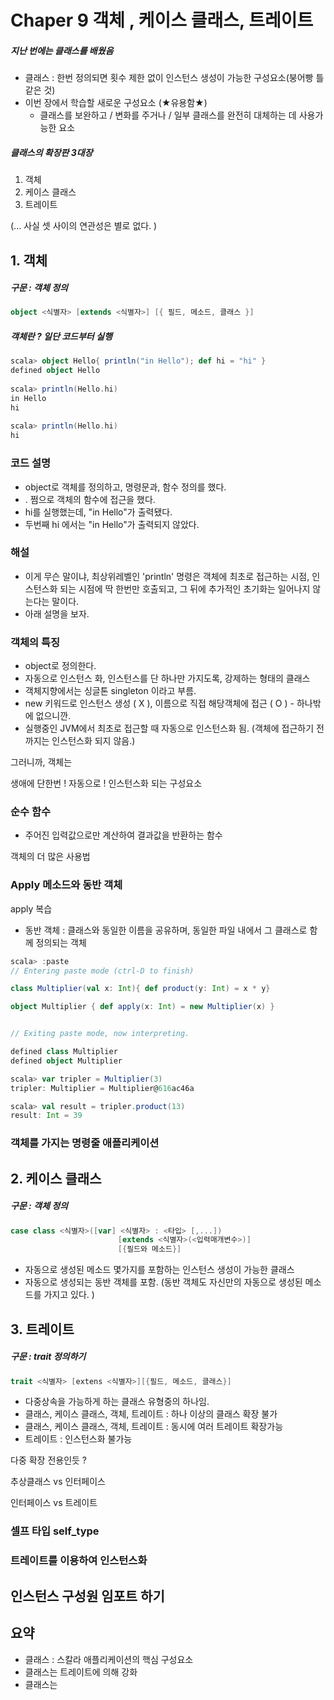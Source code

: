 # Chaper 9 객체 , 케이스 클래스, 트레이트



##### 지난 번에는 클래스를 배웠음

- 클래스 : 한번 정의되면 횟수 제한 없이 인스턴스 생성이 가능한 구성요소(붕어빵 틀 같은 것)
- 이번 장에서 학습할 새로운 구성요소 (★유용함★)
  - 클래스를 보완하고 / 변화를 주거나  / 일부 클래스를 완전히 대체하는 데 사용가능한 요소




##### 클래스의 확장판 3대장


1. 객체
2. 케이스 클래스
3. 트레이트


(... 사실 셋 사이의 연관성은 별로 없다. )





## 1. 객체

##### 구문 : 객체 정의

```scala
object <식별자> [extends <식별자>] [{ 필드, 메소드, 클래스 }]
```



##### 객체란 ? 일단 코드부터 실행

```scala
scala> object Hello{ println("in Hello"); def hi = "hi" }                                            
defined object Hello                                     
                                                         
scala> println(Hello.hi)                                 
in Hello                                                 
hi                                                       
                                                         
scala> println(Hello.hi)                                 
hi                                                       
```



### 코드 설명

- object로 객체를 정의하고, 명령문과, 함수 정의를 했다. 
- . 쩜으로 객체의 함수에 접근을 했다. 
- hi를 실행했는데, "in Hello"가 출력됐다. 
- 두번째 hi 에서는 "in Hello"가 출력되지 않았다. 



### 해설

- 이게 무슨 말이냐, 최상위레벨인 'println' 명령은 객체에 최초로 접근하는 시점, 
  인스턴스화 되는 시점에 딱 한번만 호출되고, 그 뒤에 추가적인 초기화는 일어나지 않는다는 말이다. 
- 아래 설명을 보자. 



### 객체의 특징

- object로 정의한다. 
- 자동으로 인스턴스 화, 인스턴스를 단 하나만 가지도록, 강제하는 형태의 클래스 
- 객체지향에서는 싱글톤 singleton 이라고 부름.
- new 키워드로 인스턴스 생성 ( X ), 이름으로 직접 해당객체에 접근 ( O ) - 하나밖에 없으니깐.
- 실행중인 JVM에서 최초로 접근할 때 자동으로 인스턴스화 됨. 
  (객체에 접근하기 전까지는 인스턴스화 되지 않음.)



그러니까, 객체는

생애에 단한번 !  자동으로 ! 인스턴스화 되는 구성요소





### 순수 함수

- 주어진 입력값으로만 계산하여 결과값을 반환하는 함수



객체의 더 많은 사용법

### Apply 메소드와 동반 객체



apply 복습

- 동반 객체 :  클래스와 동일한 이름을 공유하며, 동일한 파일 내에서 그 클래스로 함께 정의되는 객체



```scala
scala> :paste
// Entering paste mode (ctrl-D to finish)

class Multiplier(val x: Int){ def product(y: Int) = x * y}

object Multiplier { def apply(x: Int) = new Multiplier(x) }


// Exiting paste mode, now interpreting.

defined class Multiplier
defined object Multiplier

scala> var tripler = Multiplier(3)
tripler: Multiplier = Multiplier@616ac46a

scala> val result = tripler.product(13)
result: Int = 39
```



### 객체를 가지는 명령줄 애플리케이션





## 2. 케이스 클래스

##### 구문 : 객체 정의

```scala
case class <식별자>([var] <식별자> : <타입> [,...])
						[extends <식별자>(<입력매개변수>)]
						[{필드와 메소드}]
```

- 자동으로 생성된 메소드 몇가지를 포함하는 인스턴스 생성이 가능한 클래스
- 자동으로 생성되는 동반 객체를 포함. (동반 객체도 자신만의 자동으로 생성된 메소드를 가지고 있다. )



## 3. 트레이트

##### 구문 : trait 정의하기

```scala
trait <식별자> [extens <식별자>][{필드, 메소드, 클래스}]
```

- 다중상속을 가능하게 하는 클래스 유형중의 하나임. 
- 클래스, 케이스 클래스, 객체, 트레이트 : 하나 이상의 클래스 확장 불가
- 클래스, 케이스 클래스, 객체, 트레이트 : 동시에 여러 트레이트 확장가능
- 트레이트 : 인스턴스화 불가능

다중 확장 전용인듯 ?



추상클래스 vs 인터페이스

인터페이스 vs 트레이트

### 셀프 타입 self_type

### 트레이트를 이용하여 인스턴스화



## 인스턴스 구성원 임포트 하기



## 요약

- 클래스 : 스칼라 애플리케이션의 핵심 구성요소
- 클래스는 트레이트에 의해 강화
- 클래스는 
